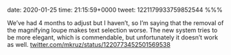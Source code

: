 date: 2020-01-25
time: 21:15:59+0000
tweet: 1221179933759852544
%%%

We’ve had 4 months to adjust but I haven’t, so I’m saying that the removal of the magnifying loupe makes text selection worse. The new system tries to be more elegant, which is commendable, but unfortunately it doesn’t work as well. [twitter.com/mkruz/status/1220773452501569538](https://twitter.com/mkruz/status/1220773452501569538)
